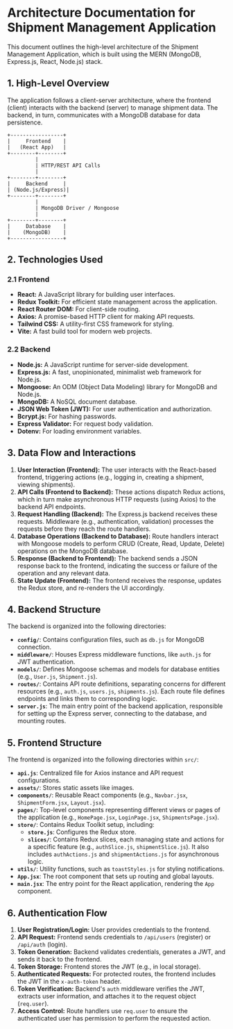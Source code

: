 # Architecture Documentation for Shipment Management Application

This document outlines the high-level architecture of the Shipment Management Application, which is built using the MERN (MongoDB, Express.js, React, Node.js) stack.

## 1. High-Level Overview

The application follows a client-server architecture, where the frontend (client) interacts with the backend (server) to manage shipment data. The backend, in turn, communicates with a MongoDB database for data persistence.

```
+-----------------+
|     Frontend    |
|   (React App)   |
+--------+--------+
         |
         | HTTP/REST API Calls
         |
+--------+--------+
|     Backend     |
| (Node.js/Express)|
+--------+--------+
         |
         | MongoDB Driver / Mongoose
         |
+--------+--------+
|     Database    |
|    (MongoDB)    |
+-----------------+
```

## 2. Technologies Used

### 2.1 Frontend

*   **React:** A JavaScript library for building user interfaces.
*   **Redux Toolkit:** For efficient state management across the application.
*   **React Router DOM:** For client-side routing.
*   **Axios:** A promise-based HTTP client for making API requests.
*   **Tailwind CSS:** A utility-first CSS framework for styling.
*   **Vite:** A fast build tool for modern web projects.

### 2.2 Backend

*   **Node.js:** A JavaScript runtime for server-side development.
*   **Express.js:** A fast, unopinionated, minimalist web framework for Node.js.
*   **Mongoose:** An ODM (Object Data Modeling) library for MongoDB and Node.js.
*   **MongoDB:** A NoSQL document database.
*   **JSON Web Token (JWT):** For user authentication and authorization.
*   **Bcrypt.js:** For hashing passwords.
*   **Express Validator:** For request body validation.
*   **Dotenv:** For loading environment variables.

## 3. Data Flow and Interactions

1.  **User Interaction (Frontend):** The user interacts with the React-based frontend, triggering actions (e.g., logging in, creating a shipment, viewing shipments).
2.  **API Calls (Frontend to Backend):** These actions dispatch Redux actions, which in turn make asynchronous HTTP requests (using Axios) to the backend API endpoints.
3.  **Request Handling (Backend):** The Express.js backend receives these requests. Middleware (e.g., authentication, validation) processes the requests before they reach the route handlers.
4.  **Database Operations (Backend to Database):** Route handlers interact with Mongoose models to perform CRUD (Create, Read, Update, Delete) operations on the MongoDB database.
5.  **Response (Backend to Frontend):** The backend sends a JSON response back to the frontend, indicating the success or failure of the operation and any relevant data.
6.  **State Update (Frontend):** The frontend receives the response, updates the Redux store, and re-renders the UI accordingly.

## 4. Backend Structure

The backend is organized into the following directories:

*   **`config/`**: Contains configuration files, such as `db.js` for MongoDB connection.
*   **`middleware/`**: Houses Express middleware functions, like `auth.js` for JWT authentication.
*   **`models/`**: Defines Mongoose schemas and models for database entities (e.g., `User.js`, `Shipment.js`).
*   **`routes/`**: Contains API route definitions, separating concerns for different resources (e.g., `auth.js`, `users.js`, `shipments.js`). Each route file defines endpoints and links them to corresponding logic.
*   **`server.js`**: The main entry point of the backend application, responsible for setting up the Express server, connecting to the database, and mounting routes.

## 5. Frontend Structure

The frontend is organized into the following directories within `src/`:

*   **`api.js`**: Centralized file for Axios instance and API request configurations.
*   **`assets/`**: Stores static assets like images.
*   **`components/`**: Reusable React components (e.g., `Navbar.jsx`, `ShipmentForm.jsx`, `Layout.jsx`).
*   **`pages/`**: Top-level components representing different views or pages of the application (e.g., `HomePage.jsx`, `LoginPage.jsx`, `ShipmentsPage.jsx`).
*   **`store/`**: Contains Redux Toolkit setup, including:
    *   **`store.js`**: Configures the Redux store.
    *   **`slices/`**: Contains Redux slices, each managing state and actions for a specific feature (e.g., `authSlice.js`, `shipmentSlice.js`). It also includes `authActions.js` and `shipmentActions.js` for asynchronous logic.
*   **`utils/`**: Utility functions, such as `toastStyles.js` for styling notifications.
*   **`App.jsx`**: The root component that sets up routing and global layouts.
*   **`main.jsx`**: The entry point for the React application, rendering the `App` component.

## 6. Authentication Flow

1.  **User Registration/Login:** User provides credentials to the frontend.
2.  **API Request:** Frontend sends credentials to `/api/users` (register) or `/api/auth` (login).
3.  **Token Generation:** Backend validates credentials, generates a JWT, and sends it back to the frontend.
4.  **Token Storage:** Frontend stores the JWT (e.g., in local storage).
5.  **Authenticated Requests:** For protected routes, the frontend includes the JWT in the `x-auth-token` header.
6.  **Token Verification:** Backend's `auth` middleware verifies the JWT, extracts user information, and attaches it to the request object (`req.user`).
7.  **Access Control:** Route handlers use `req.user` to ensure the authenticated user has permission to perform the requested action.
